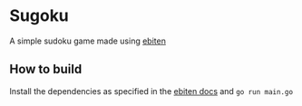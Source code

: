 # Sugoku

A simple sudoku game made using [ebiten](https://ebiten.org)

## How to build

Install the dependencies as specified in the [ebiten docs](https://ebiten.org/documents/install.html) and `go run main.go`
